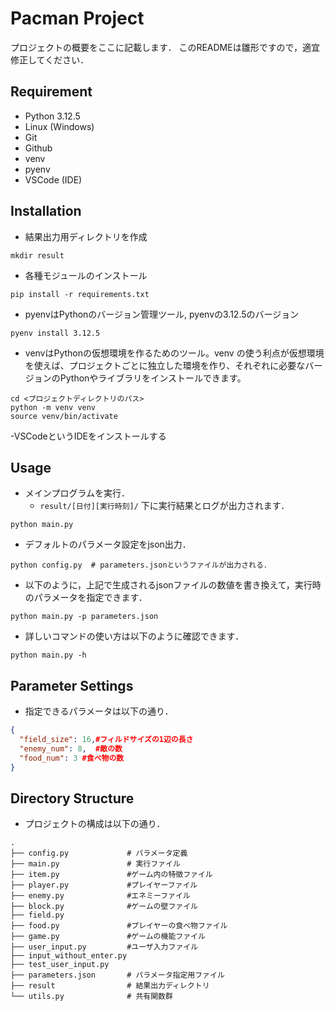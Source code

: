# Pacman Project

プロジェクトの概要をここに記載します．
このREADMEは雛形ですので，適宜修正してください．

## Requirement
- Python 3.12.5
- Linux (Windows)
- Git
- Github
- venv
- pyenv
- VSCode (IDE)

## Installation
- 結果出力用ディレクトリを作成
```shell
mkdir result
```
- 各種モジュールのインストール
```shell
pip install -r requirements.txt
```
- pyenvはPythonのバージョン管理ツール, pyenvの3.12.5のバージョン
```shell
pyenv install 3.12.5
```
- venvはPythonの仮想環境を作るためのツール。venv の使う利点が仮想環境を使えば、プロジェクトごとに独立した環境を作り、それぞれに必要なバージョンのPythonやライブラリをインストールできます。
```shell
cd <プロジェクトディレクトリのパス>
python -m venv venv
source venv/bin/activate
```
-VSCodeというIDEをインストールする

## Usage
- メインプログラムを実行．
  - `result/[日付][実行時刻]/` 下に実行結果とログが出力されます．
```shell
python main.py
```
- デフォルトのパラメータ設定をjson出力．
```shell
python config.py  # parameters.jsonというファイルが出力される．
```
- 以下のように，上記で生成されるjsonファイルの数値を書き換えて，実行時のパラメータを指定できます．
```shell
python main.py -p parameters.json
```
- 詳しいコマンドの使い方は以下のように確認できます．
```shell
python main.py -h
```


## Parameter Settings

- 指定できるパラメータは以下の通り．
```json
{
  "field_size": 16,#フィルドサイズの1辺の長さ
  "enemy_num": 8,  #敵の数
  "food_num": 3 #食べ物の数
}
```

## Directory Structure
- プロジェクトの構成は以下の通り．
```shell
.
├── config.py             # パラメータ定義
├── main.py               # 実行ファイル
├── item.py               #ゲーム内の特徴ファイル
├── player.py             #プレイヤーファイル
├── enemy.py              #エネミーファイル
├── block.py              #ゲームの壁ファイル
├── field.py            
├── food.py               #プレイヤーの食べ物ファイル
├── game.py               #ゲームの機能ファイル
├── user_input.py         #ユーザ入力ファイル
├── input_without_enter.py
├── test_user_input.py  
├── parameters.json       # パラメータ指定用ファイル
├── result                # 結果出力ディレクトリ
└── utils.py              # 共有関数群
```
